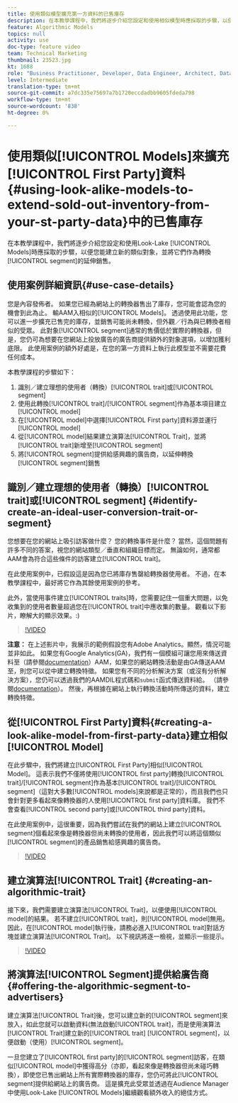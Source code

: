 ```yaml
---
title: 使用類似模型擴充第一方資料的已售庫存
description: 在本教學課程中，我們將逐步介紹您設定和使用相似模型時應採取的步驟，以便您能夠建立新的相似觀眾，並將其作為轉換區段的延伸銷售。
feature: Algorithmic Models
topics: null
activity: use
doc-type: feature video
team: Technical Marketing
thumbnail: 23523.jpg
kt: 1688
role: "Business Practitioner, Developer, Data Engineer, Architect, Data Architect, Administrator, Leader"
level: Intermediate
translation-type: tm+mt
source-git-commit: a7dc335e75697a7b1720eccdadbb9605fdeda798
workflow-type: tm+mt
source-wordcount: '838'
ht-degree: 0%

---
```



# 使用類似[!UICONTROL Models]來擴充[!UICONTROL First Party]資料{#using-look-alike-models-to-extend-sold-out-inventory-from-your-st-party-data}中的已售庫存

在本教學課程中，我們將逐步介紹您設定和使用Look-Lake [!UICONTROL Models]時應採取的步驟，以便您能建立新的類似對象，並將它們作為轉換[!UICONTROL segment]的延伸銷售。

## 使用案例詳細資訊{#use-case-details}

您是內容發佈者。 如果您已經為網站上的轉換器售出了庫存，您可能會認為您的機會到此為止。 輸AAM入相似的[!UICONTROL Models]。 透過使用此功能，您可以進一步擴充已售完的庫存，並銷售可能尚未轉換，但外觀／行為與已轉換者相似的受眾。 此對象[!UICONTROL segment]通常的售價低於實際的轉換器，但是，您仍可為想要在您網站上投放廣告的廣告商提供額外的對象選項，以增加獲利底限。 此使用案例的額外好處是，在您的第一方資料上執行此模型並不需要花費任何成本。

本教學課程的步驟如下：

1. 識別／建立理想的使用者（轉換）[!UICONTROL trait]或[!UICONTROL segment]
1. 使用此轉換[!UICONTROL trait]/[!UICONTROL segment]作為基本項目建立[!UICONTROL model]
1. 在[!UICONTROL model]中選擇[!UICONTROL First party]資料源並運行[!UICONTROL model]
1. 從[!UICONTROL model]結果建立演算法[!UICONTROL Trait]，並將[!UICONTROL trait]新增至[!UICONTROL segment]
1. 將[!UICONTROL segment]提供給感興趣的廣告商，以延伸轉換[!UICONTROL segment]銷售

## 識別／建立理想的使用者（轉換）[!UICONTROL trait]或[!UICONTROL segment] {#identify-create-an-ideal-user-conversion-trait-or-segment}

您想要在您的網站上吸引訪客做什麼？ 您的轉換事件是什麼？ 當然，這個問題有許多不同的答案，視您的網站類型／垂直和組織目標而定。 無論如何，通常都AAM會為符合這些條件的訪客建立[!UICONTROL trait]。

在此使用案例中，已假設這是因為您已將庫存售罄給轉換器使用者。 不過，在本教學課程中，最好將它作為其餘使用案例的參考。

此外，當使用事件建立[!UICONTROL traits]時，您需要記住一個重大問題，以免收集到的使用者數量超過您在[!UICONTROL trait]中應收集的數量。 觀看以下影片，瞭解大的顯示效果。:)

>[!VIDEO](https://video.tv.adobe.com/v/23431/?quality=12)

**注意：** 在上述影片中，我展示的範例假設您有Adobe Analytics。顯然，情況可能並非如此。 如果您有Google Analytics(GA)，我們有一個模組可讓您用來傳送資料至（請參閱[documentation](https://marketing.adobe.com/resources/help/en_US/aam/dil-google-universal-analytics.html)）AAM，如果您的網站轉換活動是由GA傳送AAM至，則您可以從中建立轉換特徵。 如果您有不同的分析解決方案（或沒有分析解決方案），您仍可以透過我們的AAMDIL程式碼和`submit`函式傳送資料給。 （請參閱[documentation](https://marketing.adobe.com/resources/help/en_US/aam/c_dil.html)）。 然後，再根據在網站上執行轉換活動時所傳送的資料，建立轉換特徵。

## 從[!UICONTROL First Party]資料{#creating-a-look-alike-model-from-first-party-data}建立相似[!UICONTROL Model]

在此步驟中，我們將建立[!UICONTROL First Party]相似[!UICONTROL Model]。 這表示我們不僅將使用[!UICONTROL first party]轉換[!UICONTROL trait]/[!UICONTROL segment]作為基本[!UICONTROL trait]/[!UICONTROL segment]（這對大多數[!UICONTROL models]來說都是正常的），而且我們也只會針對更多看起來像轉換器的人使用[!UICONTROL first party]資料庫。 我們不會查看[!UICONTROL second party]或[!UICONTROL third party]資料。

在此使用案例中，這很重要，因為我們嘗試在我們的網站上建立[!UICONTROL segment]個看起來像是轉換器但尚未轉換的使用者，因此我們可以將這個類似[!UICONTROL segment]的產品銷售給感興趣的廣告商。

>[!VIDEO](https://video.tv.adobe.com/v/23504/?quality-12)

## 建立演算法[!UICONTROL Trait] {#creating-an-algorithmic-trait}

接下來，我們需要建立演算法[!UICONTROL Trait]，以便使用[!UICONTROL model]的結果。 若不建立[!UICONTROL trait]，則[!UICONTROL model]無用。 因此，在[!UICONTROL model]執行後，請務必進入[!UICONTROL trait]對話方塊並建立演算法[!UICONTROL Trait]。 以下視訊將逐一檢視，並顯示一些提示。

>[!VIDEO](https://video.tv.adobe.com/v/23523/?quality=12)

## 將演算法[!UICONTROL Segment]提供給廣告商{#offering-the-algorithmic-segment-to-advertisers}

建立演算法[!UICONTROL Trait]後，您可以建立新的[!UICONTROL segment]來放入，如此您就可以啟動資料(無法啟動[!UICONTROL trait]，而是使用演算法[!UICONTROL Trait]建立新的[!UICONTROL trait] [!UICONTROL segment]，以便啟動（使用）[!UICONTROL segment]。

一旦您建立了[!UICONTROL first party]的[!UICONTROL segment]訪客，在類似[!UICONTROL model]中獲得高分（亦即，看起來像是轉換器但尚未碰巧轉換），即使您已售出網站上所有實際轉換器的庫存，您仍可將此[!UICONTROL segment]提供給網站上的廣告商。 這是擴充此受眾並透過在Audience Manager中使用Look-Lake [!UICONTROL Models]繼續觀看額外收入的絕佳方式。
